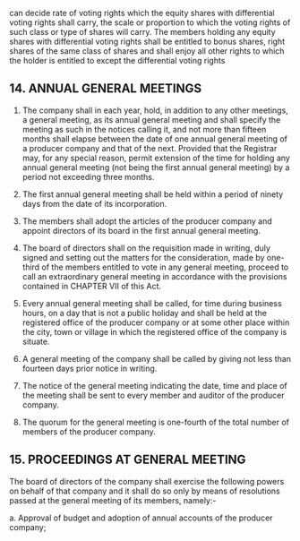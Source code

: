 can decide rate of voting rights which the equity shares with differential voting rights shall carry, the scale or proportion to which the voting rights of such class or type of shares will carry. The members holding any equity shares with differential voting rights shall be entitled to bonus shares, right shares of the same class of shares and shall enjoy all other rights to which the holder is entitled to except the differential voting rights

## 14. ANNUAL GENERAL MEETINGS

1) The company shall in each year, hold, in addition to any other meetings, a general meeting, as its annual general meeting and shall specify the meeting as such in the notices calling it, and not more than fifteen months shall elapse between the date of one annual general meeting of a producer company and that of the next. Provided that the Registrar may, for any special reason, permit extension of the time for holding any annual general meeting (not being the first annual general meeting) by a period not exceeding three months.

2) The first annual general meeting shall be held within a period of ninety days from the date of its incorporation.

3) The members shall adopt the articles of the producer company and appoint directors of its board in the first annual general meeting.

4) The board of directors shall on the requisition made in writing, duly signed and setting out the matters for the consideration, made by one-third of the members entitled to vote in any general meeting, proceed to call an extraordinary general meeting in accordance with the provisions contained in CHAPTER VII of this Act.

5) Every annual general meeting shall be called, for time during business hours, on a day that is not a public holiday and shall be held at the registered office of the producer company or at some other place within the city, town or village in which the registered office of the company is situate.

6) A general meeting of the company shall be called by giving not less than fourteen days prior notice in writing.

7) The notice of the general meeting indicating the date, time and place of the meeting shall be sent to every member and auditor of the producer company.

8) The quorum for the general meeting is one-fourth of the total number of members of the producer company.

## 15. PROCEEDINGS AT GENERAL MEETING

The board of directors of the company shall exercise the following powers on behalf of that company and it shall do so only by means of resolutions passed at the general meeting of its members, namely:-

a. Approval of budget and adoption of annual accounts of the producer company;